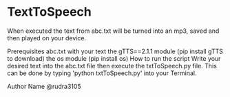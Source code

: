 # TextToSpeech


When executed the text from abc.txt will be turned into an mp3, saved and then played on your device.

Prerequisites
abc.txt with your text
the gTTS==2.1.1 module (pip install gTTS to download)
the os module (pip install os)
How to run the script
Write your desired text into the abc.txt file then execute the txtToSpeech.py file. This can be done by typing 'python txtToSpeech.py' into your Terminal.

Author Name
@rudra3105
